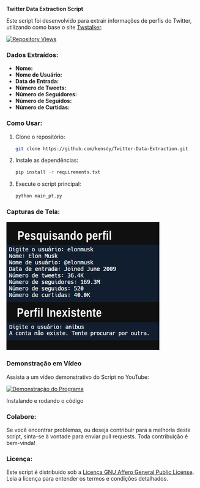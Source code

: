 **Twitter Data Extraction Script**

Este script foi desenvolvido para extrair informações de perfis do Twitter, utilizando como base o site [Twstalker](https://twstalker.com/).

[![Repository Views](https://komarev.com/ghpvc/?username=kensdytwi&label=Views&color=brightgreen)]([https://github.com/kensdy/Twitter-Data-Extraction](https://github.com/kensdy/Twitter-Data-Extraction))

### Dados Extraídos:

- **Nome:**
- **Nome de Usuário:**
- **Data de Entrada:**
- **Número de Tweets:**
- **Número de Seguidores:**
- **Número de Seguidos:**
- **Número de Curtidas:**

### Como Usar:

1. Clone o repositório:

   ```bash
   git clone https://github.com/kensdy/Twitter-Data-Extraction.git
   ```

2. Instale as dependências:

   ```bash
   pip install -r requirements.txt
   ```

3. Execute o script principal:

   ```bash
   python main_pt.py
   ```

### Capturas de Tela:

![Rodando](run.png)

### Demonstração em Vídeo

Assista a um vídeo demonstrativo do Script no YouTube:

[![Demonstração do Programa](https://img.youtube.com/vi/gjW5WG1_APw/0.jpg)](https://www.youtube.com/watch?v=gjW5WG1_APw)

Instalando e rodando o código


### Colabore:

Se você encontrar problemas, ou deseja contribuir para a melhoria deste script, sinta-se à vontade para enviar pull requests. Toda contribuição é bem-vinda!

### Licença:

Este script é distribuído sob a [Licença GNU Affero General Public License](https://www.gnu.org/licenses/agpl-3.0.html). Leia a licença para entender os termos e condições detalhados.
